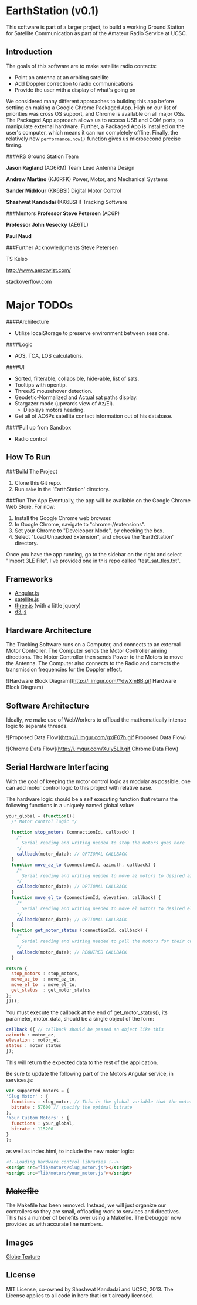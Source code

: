 EarthStation (v0.1)
===================
This software is part of a larger project, to build a working
Ground Station for Satellite Communication as part of the Amateur Radio Service at UCSC.

Introduction
------------
The goals of this software are to make satellite radio contacts:
- Point an antenna at an orbiting satellite
- Add Doppler correction to radio communications
- Provide the user with a display of what's going on

We considered many different approaches to building this app before settling on making a Google Chrome Packaged App. High on our list of priorities was cross OS support, and Chrome is available on all major OSs. The Packaged App approach allows us to access USB and COM ports, to manipulate external hardware. Further, a Packaged App is installed on the user's computer, which means it can run completely offline. Finally, the relatively new `performance.now()` function gives us microsecond precise timing.

###ARS Ground Station Team

**Jason Ragland** (AG6RM)
Team Lead Antenna Design

**Andrew Martino** (KJ6RFK)
Power, Motor, and Mechanical Systems

**Sander Middour** (KK6BSI)
Digital Motor Control

**Shashwat Kandadai** (KK6BSH)
Tracking Software

###Mentors
**Professor Steve Petersen** (AC6P)

**Professor John Vesecky** (AE6TL)

**Paul Naud**

###Further Acknowledgments
Steve Petersen

TS Kelso

http://www.aerotwist.com/

stackoverflow.com

Major TODOs
===========
####Architecture
-   Utilize localStorage to preserve environment between sessions.

####Logic
-   AOS, TCA, LOS calculations.

####UI
-   Sorted, filterable, collapsible, hide-able, list of sats.
-   Tooltips with opentip.
-   ThreeJS mousehover detection.
-   Geodetic-Normalized and Actual sat paths display.
-   Stargazer mode (upwards view of Az/El).
    -   Displays motors heading.
-   Get all of AC6Ps satellite contact information out of his database.

####Pull up from Sandbox
-   Radio control

How To Run
----------
###Build The Project
1. Clone this Git repo.
2. Run `make` in the 'EarthStation' directory.

###Run The App
Eventually, the app will be available on the Google Chrome Web Store. For now:

1. Install the Google Chrome web browser.
2. In Google Chrome, navigate to "chrome://extensions".
3. Set your Chrome to "Develeoper Mode", by checking the box.
4. Select "Load Unpacked Extension", and choose the 'EarthStation' directory.

Once you have the app running, go to the sidebar on the right and select "Import 3LE File", I've provided one in this repo called "test_sat_tles.txt".

Frameworks
-----------

* [Angular.js](http://angularjs.org/)
* [satellite.js](https://github.com/shashwatak/satellite-js)
* [three.js](http://threejs.org/) (with a little jquery)
* [d3.js](http://d3js.org/)

Hardware Architecture
-----------------
The Tracking Software runs on a Computer, and connects to an external Motor Controller. The Computer sends the Motor Controller aiming directions. The Motor Controller then sends Power to the Motors to move the Antenna. The Computer also connects to the Radio and corrects the transmission frequencies for the Doppler effect.

![Hardware Block Diagram](http://i.imgur.com/YdwXmBB.gif Hardware Block Diagram)

Software Architecture
----------------------
Ideally, we make use of WebWorkers to offload the mathematically intense logic to separate threads.

![Proposed Data Flow](http://i.imgur.com/gxiF07h.gif Proposed Data Flow)

![Chrome Data Flow](http://i.imgur.com/XuIy5L9.gif Chrome Data Flow)

Serial Hardware Interfacing
---------------------
With the goal of keeping the motor control logic as modular as possible, one can add motor control logic to this project with relative ease.

The hardware logic should be a self executing function that returns the following functions in a uniquely named global value:
```javascript
your_global = (function(){
  /* Motor control logic */

  function stop_motors (connectionId, callback) {
    /*
      Serial reading and writing needed to stop the motors goes here
    */
    callback(motor_data); // OPTIONAL CALLBACK
  }
  function move_az_to (connectionId, azimuth, callback) {
    /*
      Serial reading and writing needed to move az motors to desired azimuth.
    */
    callback(motor_data); // OPTIONAL CALLBACK
  }
  function move_el_to (connectionId, elevation, callback) {
    /*
      Serial reading and writing needed to move el motors to desired elevation
    */
    callback(motor_data); // OPTIONAL CALLBACK
  }
  function get_motor_status (connectionId, callback) {
    /*
      Serial reading and writing needed to poll the motors for their current headings, without changing their course
    */
    callback(motor_data); // REQUIRED CALLBACK
  }

return {
  stop_motors : stop_motors,
  move_az_to  : move_az_to,
  move_el_to  : move_el_to,
  get_status  : get_motor_status
};
})();
```

You must execute the callback at the end of get_motor_status(), its parameter, motor_data, should be a single object of the form:
```javascript
callback ({ // callback should be passed an object like this
azimuth : motor_az,
elevation : motor_el,
status : motor_status
});
```

This will return the expected data to the rest of the application.

Be sure to update the following part of the Motors Angular service, in services.js:
```javascript
var supported_motors = {
'Slug Motor' : {
  functions : slug_motor, // This is the global variable that the motor control logic should return
  bitrate : 57600 // specify the optimal bitrate
},
'Your Custom Motors' : {
  functions : your_global,
  bitrate : 115200
}
};
```
as well as index.html, to include the new motor logic:
```html
<!--Loading hardware control libraries !-->
<script src="lib/motors/slug_motor.js"></script>
<script src="lib/motors/your_motor.js"></script>
```

~~Makefile~~
-------------
The Makefile has been removed. Instead, we will just organize our controllers so they are small, offloading work to services and directives. This has a number of benefits over using a Makefile. The Debugger now provides us with accurate line numbers.

Images
------
[Globe Texture](http://eoimages.gsfc.nasa.gov/images/imagerecords/74000/74443/world.topo.200409.3x5400x2700.png)

License
-------
MIT License, co-owned by Shashwat Kandadai and UCSC, 2013.
The License applies to all code in here that isn't already licensed.
